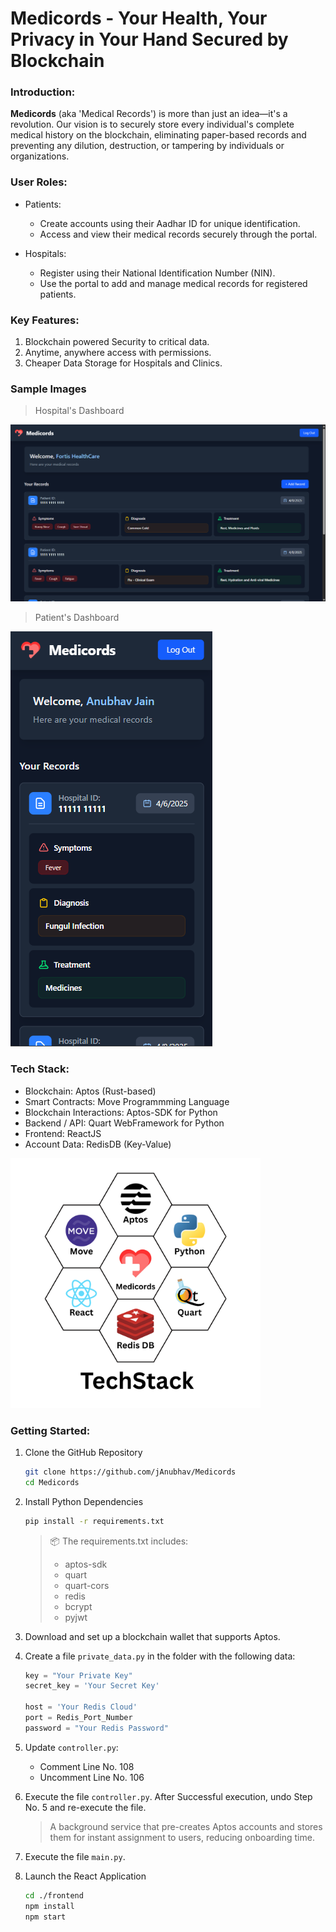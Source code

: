 # Medicords - Your Health, Your Privacy in Your Hand Secured by Blockchain

### Introduction:
**Medicords** (aka 'Medical Records') is more than just an idea—it's a revolution. Our vision is to securely store every individual's complete medical history on the blockchain, eliminating paper-based records and preventing any dilution, destruction, or tampering by individuals or organizations.

### User Roles:
- Patients:
  - Create accounts using their Aadhar ID for unique identification.
  - Access and view their medical records securely through the portal.

- Hospitals:
  - Register using their National Identification Number (NIN).
  - Use the portal to add and manage medical records for registered patients.

### Key Features:
1. Blockchain powered Security to critical data.
2. Anytime, anywhere access with permissions.
3. Cheaper Data Storage for Hospitals and Clinics.

### Sample Images

> Hospital's Dashboard
<img src="./sample/Hospital Dashboard.png" alt="Hospital Dashboard">

> Patient's Dashboard
<img src="./sample/Patient Dashboard.png" alt="Patient Dashboard">

### Tech Stack:
- Blockchain: Aptos (Rust-based)
- Smart Contracts: Move Programmming Language
- Blockchain Interactions: Aptos-SDK for Python
- Backend / API: Quart WebFramework for Python
- Frontend: ReactJS
- Account Data: RedisDB (Key-Value)

<img src="./sample/TechStack.png" alt="Tech Stack" width="400"/>

### Getting Started:
1. Clone the GitHub Repository
   ```bash
   git clone https://github.com/jAnubhav/Medicords
   cd Medicords
   ```
   
2. Install Python Dependencies
   ```bash
   pip install -r requirements.txt
   ```
   > 📦 The requirements.txt includes:
   > - aptos-sdk
   > - quart
   > - quart-cors
   > - redis
   > - bcrypt
   > - pyjwt

3. Download and set up a blockchain wallet that supports Aptos.

4. Create a file `private_data.py` in the folder with the following data:

   ```py
   key = "Your Private Key"
   secret_key = 'Your Secret Key'
    
   host = 'Your Redis Cloud'
   port = Redis_Port_Number
   password = "Your Redis Password"
   ```
  
5. Update `controller.py`:
   - Comment Line No. 108
   - Uncomment Line No. 106
  
6. Execute the file `controller.py`. After Successful execution, undo Step No. 5 and re-execute the file.
   > A background service that pre-creates Aptos accounts and stores them for instant assignment to users, reducing onboarding time.
   
8. Execute the file `main.py`.
9. Launch the React Application
   ```bash
   cd ./frontend
   npm install
   npm start
   ```
